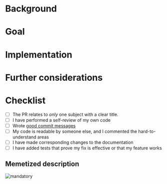# Background
<!--- Explain what originated this feature, related issue tickets, ... -->

# Goal
<!--- Explain why this PR has to be merged, what solves, ... -->

# Implementation
<!--- Optionally add implementation details for non-trivial code -->

# Further considerations
<!--- If applies, add information of breaking changes, agreed deploy timings, ...  -->

# Checklist

- [ ] The PR relates to *only* one subject with a clear title.
- [ ] I have performed a self-review of my own code
- [ ] Wrote [good commit messages](http://chris.beams.io/posts/git-commit/)
- [ ] My code is readable by someone else, and I commented the hard-to-understand areas
- [ ] I have made corresponding changes to the documentation
- [ ] I have added tests that prove my fix is effective or that my feature works

## Memetized description
<!--- Mandatory gif, try https://giphy.com/  -->
![mandatory]()
